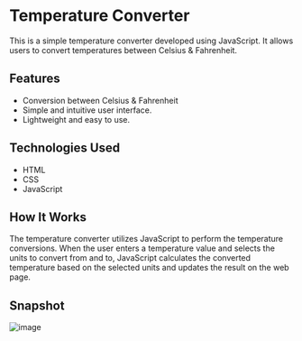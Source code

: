 # __Temperature Converter__

This is a simple temperature converter developed using JavaScript. It allows users to convert temperatures between Celsius & Fahrenheit.

## __Features__

- Conversion between Celsius & Fahrenheit
- Simple and intuitive user interface.
- Lightweight and easy to use.


## __Technologies Used__

- HTML
- CSS
- JavaScript

## __How It Works__

The temperature converter utilizes JavaScript to perform the temperature conversions. When the user enters a temperature value and selects the units to convert from and to, JavaScript calculates the converted temperature based on the selected units and updates the result on the web page.

## __Snapshot__
![image](./images/Screenshot%202024-03-30%20at%2010.17.35 PM.png)